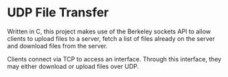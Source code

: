 # UDP File Transfer

Written in C, this project makes use of the Berkeley sockets API to allow clients to upload files to a server, fetch a list of files already on the server and download files from the server.

Clients connect via TCP to access an interface. Through this interface, they may either download or upload files over UDP.
